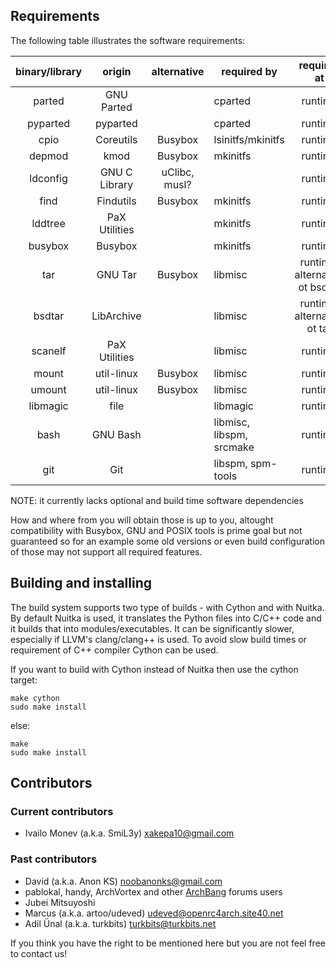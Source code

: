 ## Requirements

The following table illustrates the software requirements:

| binary/library |     origin    |  alternative  |        required by       |           required at          |
|:--------------:|:-------------:|:-------------:|--------------------------|:------------------------------:|
|     parted     |   GNU Parted  |               |          cparted         |             runtime            |
|    pyparted    |    pyparted   |               |          cparted         |             runtime            |
|      cpio      |   Coreutils   |    Busybox    |     lsinitfs/mkinitfs    |             runtime            |
|     depmod     |      kmod     |    Busybox    |         mkinitfs         |             runtime            |
|    ldconfig    | GNU C Library | uClibc, musl? |                          |             runtime            |
|      find      |   Findutils   |    Busybox    |         mkinitfs         |             runtime            |
|     lddtree    | PaX Utilities |               |         mkinitfs         |             runtime            |
|     busybox    |    Busybox    |               |         mkinitfs         |             runtime            |
|       tar      |    GNU Tar    |    Busybox    |          libmisc         | runtime, alternative ot bsdtar |
|     bsdtar     |   LibArchive  |               |          libmisc         |   runtime, alternative ot tar  |
|     scanelf    | PaX Utilities |               |          libmisc         |             runtime            |
|      mount     |   util-linux  |    Busybox    |          libmisc         |             runtime            |
|     umount     |   util-linux  |    Busybox    |          libmisc         |             runtime            |
|    libmagic    |      file     |               |         libmagic         |             runtime            |
|      bash      |    GNU Bash   |               | libmisc, libspm, srcmake |             runtime            |
|       git      |      Git      |               |     libspm, spm-tools    |             runtime            |

NOTE: it currently lacks optional and build time software dependencies

How and where from you will obtain those is up to you, altought compatibility
with Busybox, GNU and POSIX tools is prime goal but not guaranteed so for an
example some old versions or even build configuration of those may not support
all required features.

## Building and installing

The build system supports two type of builds - with Cython and with Nuitka.
By default Nuitka is used, it translates the Python files into C/C++ code and
it builds that into modules/executables. It can be significantly slower,
especially if LLVM's clang/clang++ is used. To avoid slow build times or
requirement of C++ compiler Cython can be used.

If you want to build with Cython instead of Nuitka then use the cython target:

```
make cython
sudo make install
```

else:

```
make
sudo make install
```

## Contributors

### Current contributors

- Ivailo Monev (a.k.a. SmiL3y) <xakepa10@gmail.com>

### Past contributors

- David (a.k.a. Anon KS) <noobanonks@gmail.com>
- pablokal, handy, ArchVortex and other [ArchBang](http://www.archbang.org/)
forums users
- Jubei Mitsuyoshi
- Marcus (a.k.a. artoo/udeved) <udeved@openrc4arch.site40.net>
- Adil Ünal (a.k.a. turkbits) <turkbits@turkbits.net>

If you think you have the right to be mentioned here but you are not feel free
to contact us!
